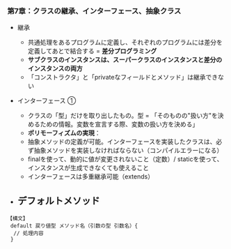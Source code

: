 ### 第7章：クラスの継承、インターフェース、抽象クラス  
- 継承
  - 共通処理をあるプログラムに定義し、それぞれのプログラムには差分を定義してあとで結合する = **差分プログラミング**  
  - **サブクラスのインスタンスは、スーパークラスのインスタンスと差分のインスタンスの両方**
  - 「コンストラクタ」と「privateなフィールドとメソッド」は継承できない  
  
- インターフェース ➀
  - クラスの「型」だけを取り出したもの。型 = 「そのものの"扱い方"を決めるための情報。変数を宣言する際、変数の扱い方を決める」
  - **ポリモーフィズムの実現**：
  - 抽象メソッドの定義が可能。インターフェースを実装したクラスは、必ず抽象メソッドを実装しなければならない（コンパイルエラーになる）
  - finalを使って、動的に値が変更されないこと（定数）/ staticを使って、インスタンスが生成できなくても使えること
  - インターフェースは多重継承可能（extends）
  
- デフォルトメソッド
  - 
```
【構文】
 default 戻り値型 メソッド名（引数の型 引数名）{
  // 処理内容
 }
```
